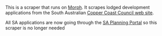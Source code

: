This is a scraper that runs on [Morph](https://morph.io).  It scrapes lodged development applications from the South Australian [Copper Coast Council web site](https://www.coppercoast.sa.gov.au).

All SA applications are now going through the [SA Planning Portal](https://github.com/planningalerts-scrapers/saplanningportal) so this scraper is no longer needed
